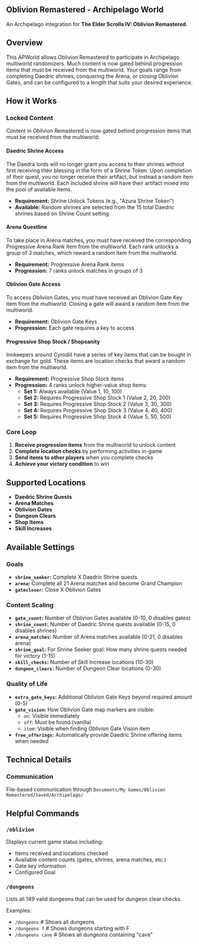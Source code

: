 ## Oblivion Remastered - Archipelago World

An Archipelago integration for **The Elder Scrolls IV: Oblivion Remastered**.

## Overview

This APWorld allows Oblivion Remastered to participate in Archipelago multiworld randomizers. Much content is now gated behind progression items that must be received from the multiworld. Your goals range from completing Daedric shrines, conquering the Arena, or closing Oblivion Gates, and can be configured to a length that suits your desired experience.

## How it Works

### Locked Content

Content in Oblivion Remastered is now gated behind progression items that must be received from the multiworld:

#### Daedric Shrine Access
The Daedra lords will no longer grant you access to their shrines without first receiving their blessing in the form of a Shrine Token.
Upon completion of their quest, you no longer receive their artifact, but instead a random item from the multiworld.
Each included shrine will have their artifact mixed into the pool of available items.
- **Requirement:** Shrine Unlock Tokens (e.g., "Azura Shrine Token")
- **Available:** Random shrines are selected from the 15 total Daedric shrines based on Shrine Count setting

#### Arena Questline
To take place in Arena matches, you must have received the corresponding Progressive Arena Rank item from the multiworld.
Each rank unlocks a group of 3 matches, which reward a random item from the multiworld.
- **Requirement:** Progressive Arena Rank items
- **Progression:** 7 ranks unlock matches in groups of 3

#### Oblivion Gate Access
To access Oblivion Gates, you must have received an Oblivion Gate Key item from the multiworld.
Closing a gate will award a random item from the multiworld.
- **Requirement:** Oblivion Gate Keys
- **Progression:** Each gate requires a key to access

#### Progressive Shop Stock / Shopsanity
Innkeepers around Cyrodiil have a series of key items that can be bought in exchange for gold.
These items are location checks that award a random item from the multiworld.
- **Requirement:** Progressive Shop Stock items
- **Progression:** 4 ranks unlock higher-value shop items:
  - **Set 1:** Always available (Value 1, 10, 100)
  - **Set 2:** Requires Progressive Shop Stock 1 (Value 2, 20, 200)
  - **Set 3:** Requires Progressive Shop Stock 2 (Value 3, 30, 300)
  - **Set 4:** Requires Progressive Shop Stock 3 (Value 4, 40, 400)
  - **Set 5:** Requires Progressive Shop Stock 4 (Value 5, 50, 500)

### Core Loop
1. **Receive progression items** from the multiworld to unlock content
2. **Complete location checks** by performing activities in-game  
3. **Send items to other players** when you complete checks
4. **Achieve your victory condition** to win

## Supported Locations

- **Daedric Shrine Quests**
- **Arena Matches**
- **Oblivion Gates**
- **Dungeon Clears**
- **Shop Items**
- **Skill Increases**

## Available Settings

### Goals
- **`shrine_seeker`:** Complete X Daedric Shrine quests
- **`arena`:** Complete all 21 Arena matches and become Grand Champion
- **`gatecloser`:** Close X Oblivion Gates

### Content Scaling
- **`gate_count`:** Number of Oblivion Gates available (0-10, 0 disables gates)
- **`shrine_count`:** Number of Daedric Shrine quests available (0-15, 0 disables shrines)
- **`arena_matches`:** Number of Arena matches available (0-21, 0 disables arena)
- **`shrine_goal`:** For Shrine Seeker goal: How many shrine quests needed for victory (1-15)
- **`skill_checks`:** Number of Skill Increase locations (10-30)
- **`dungeon_clears`:** Number of Dungeon Clear locations (0-30)

### Quality of Life
- **`extra_gate_keys`:** Additional Oblivion Gate Keys beyond required amount (0-5)
- **`gate_vision`:** How Oblivion Gate map markers are visible:
  - `on`: Visible immediately
  - `off`: Must be found (vanilla)
  - `item`: Visible when finding Oblivion Gate Vision item
- **`free_offerings`:** Automatically provide Daedric Shrine offering items when needed


## Technical Details

### Communication
File-based communication through `Documents/My Games/Oblivion Remastered/Saved/Archipelago/`

## Helpful Commands

### `/oblivion`
Displays current game status including:
- Items received and locations checked
- Available content counts (gates, shrines, arena matches, etc.)
- Gate key information
- Configured Goal

### `/dungeons`
Lists all 149 valid dungeons that can be used for dungeon clear checks.

Examples:
- `/dungeons`                    # Shows all dungeons
- `/dungeons f`                  # Shows dungeons starting with F
- `/dungeons cave`               # Shows all dungeons containing "cave"

